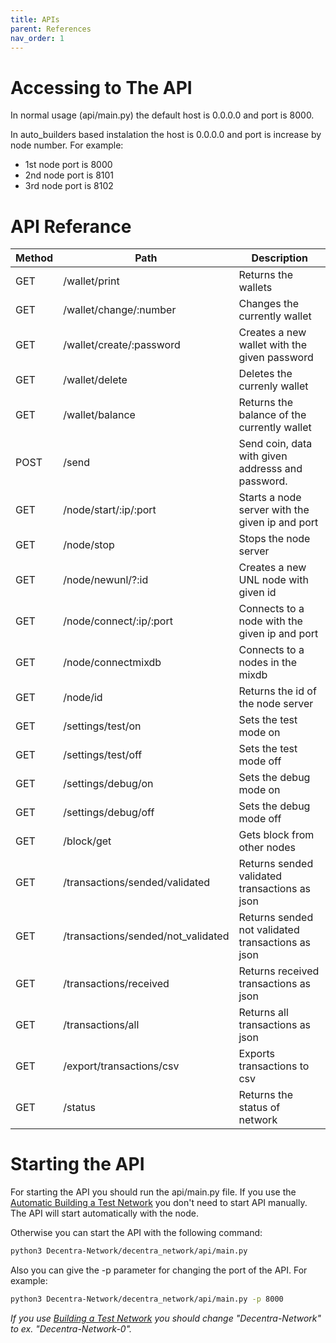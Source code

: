```yaml
---
title: APIs
parent: References
nav_order: 1
---
```


# Accessing to The API

In normal usage (api/main.py) the default host is 0.0.0.0 and port is 8000.

In auto_builders based instalation the host is 0.0.0.0 and port is
increase by node number. For example:

- 1st node port is 8000
- 2nd node port is 8101
- 3rd node port is 8102

# API Referance

| Method | Path                               | Description                                       |
| ------ | ---------------------------------- | ------------------------------------------------- |
| GET    | /wallet/print                      | Returns the wallets                               |
| GET    | /wallet/change/:number             | Changes the currently wallet                      |
| GET    | /wallet/create/:password           | Creates a new wallet with the given password      |
| GET    | /wallet/delete                     | Deletes the currenly wallet                       |
| GET    | /wallet/balance                    | Returns the balance of the currently wallet       |
| POST   | /send                              | Send coin, data with given addresss and password. |
| GET    | /node/start/:ip/:port              | Starts a node server with the given ip and port   |
| GET    | /node/stop                         | Stops the node server                             |
| GET    | /node/newunl/?:id                  | Creates a new UNL node with given id              |
| GET    | /node/connect/:ip/:port            | Connects to a node with the given ip and port     |
| GET    | /node/connectmixdb                 | Connects to a nodes in the mixdb                  |
| GET    | /node/id                           | Returns the id of the node server                 |
| GET    | /settings/test/on                  | Sets the test mode on                             |
| GET    | /settings/test/off                 | Sets the test mode off                            |
| GET    | /settings/debug/on                 | Sets the debug mode on                            |
| GET    | /settings/debug/off                | Sets the debug mode off                           |
| GET    | /block/get                         | Gets block from other nodes                       |
| GET    | /transactions/sended/validated     | Returns sended validated transactions as json     |
| GET    | /transactions/sended/not_validated | Returns sended not validated transactions as json |
| GET    | /transactions/received             | Returns received transactions as json             |
| GET    | /transactions/all                  | Returns all transactions as json                  |
| GET    | /export/transactions/csv           | Exports transactions to csv                       |
| GET    | /status                            | Returns the status of network                     |

# Starting the API

For starting the API you should run the api/main.py file. If you use the [Automatic Building a Test Network](https://docs.decentranetwork.org/building_a_test_network/automatic.html) you don't need to start API manually. The API will start automatically with the node.

Otherwise you can start the API with the following command:

```bash
python3 Decentra-Network/decentra_network/api/main.py
```

Also you can give the -p parameter for changing the port of the API. For example:

```bash
python3 Decentra-Network/decentra_network/api/main.py -p 8000
```

_If you use [Building a Test Network](https://docs.decentranetwork.org/building_a_test_network/) you should change "Decentra-Network" to ex. "Decentra-Network-0"._
